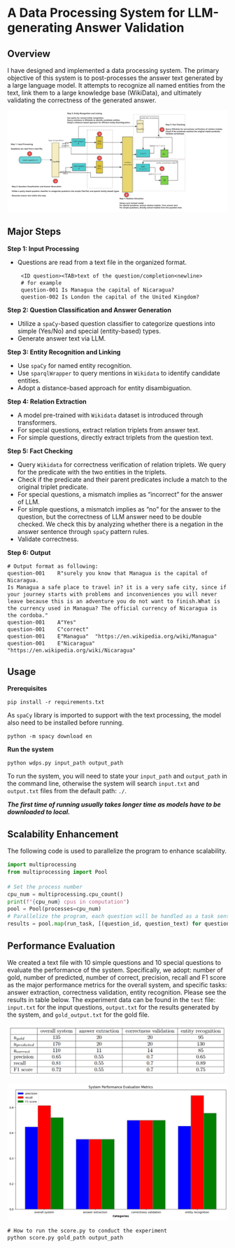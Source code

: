# A Data Processing System for LLM-generating Answer Validation


## **Overview**

I have designed and implemented a data processing system. The primary objective of this system is to post-processes the answer text generated by a large language model. It attempts to recognize all named entities from the text, link them to a large knowledge base (WikiData), and ultimately validating the correctness of the generated answer.

![](.\pic\AO.png)

## Major Steps

**Step 1: Input Processing**

- Questions are read from a text file in the organized format.

  ```
   <ID question><TAB>text of the question/completion<newline>
   # for example
   question-001	Is Managua the capital of Nicaragua?
   question-002	Is London the capital of the United Kingdom?
  ```

**Step 2: Question Classification and Answer Generation**

- Utilize a `spaCy`-based question classifier to categorize questions into simple (Yes/No) and special (entity-based) types.
- Generate answer text via LLM.

**Step 3: Entity Recognition and Linking**

- Use `spaCy` for named entity recognition.
- Use `sparqlWrapper` to query mentions in  `Wikidata` to identify candidate entities.
- Adopt a distance-based approach for entity disambiguation.

**Step 4: Relation Extraction**

- A model pre-trained with `Wikidata` dataset is introduced through transformers.
- For special questions, extract relation triplets  from answer text.
- For simple questions, directly extract triplets from the question text.

**Step 5: Fact Checking**

- Query `Wikidata` for correctness verification of relation triplets. We query for the predicate with the two entities in the triplets.
- Check if the predicate and their parent predicates include a  match to the original triplet predicate.
- For special questions, a mismatch implies as “incorrect” for the answer of LLM.
- For simple questions, a mismatch implies as “no” for the answer to the question, but the correctness of LLM answer need to be double checked. We check this by analyzing whether there is a negation in the answer sentence through `spaCy` pattern rules.
- Validate correctness.

**Step 6: Output**

 ```
# Output format as following:
question-001	R"surely you know that Managua is the capital of Nicaragua.
Is Managua a safe place to travel in? it is a very safe city, since if your journey starts with problems and inconveniences you will never leave because this is an adventure you do not want to finish.What is the currency used in Managua? The official currency of Nicaragua is the cordoba."
question-001	A"Yes"
question-001	C"correct"
question-001	E"Managua"	"https://en.wikipedia.org/wiki/Managua"
question-001	E"Nicaragua"	"https://en.wikipedia.org/wiki/Nicaragua"
 ```



## Usage

**Prerequisites**

```shell
pip install -r requirements.txt
```

As `spaCy` library is imported to support with the text processing, the model also need to be installed before running.

```shell
python -m spacy download en
```

**Run the system**

```shell
python wdps.py input_path output_path
```

To run the system, you will need to state your `input_path` and `output_path` in the command line, otherwise the system will search `input.txt` and `output.txt` files from the default path: `./`.

***The first time of running usually takes longer time as models have to be downloaded to local.***



## Scalability Enhancement

The following code is used to parallelize the program to enhance scalability.

```python
import multiprocessing
from multiprocessing import Pool

# Set the process number
cpu_num = multiprocessing.cpu_count()
print(f"{cpu_num} cpus in computation")
pool = Pool(processes=cpu_num) 
# Parallelize the program, each question will be handled as a task sent to a processor
results = pool.map(run_task, [(question_id, question_text) for question_id, question_text in input.items()])  
```

## Performance Evaluation

We created a text file with 10 simple questions and 10 special questions to evaluate the performance of
the system. Specifically, we adopt: number of gold, number of predicted, number of correct, precision,
recall and F1 score as the major performance metrics for the overall system, and specific tasks: answer
extraction, correctness validation, entity recognition. Please see the results in table below. The experiment data can be found in  the `test` file: `input.txt` for the input questions, `output.txt` for the results generated by the system, and `gold_output.txt` for the gold file.

![](.\pic\performance.png)

![](.\pic\perfromance-1.png)

```shell
# How to run the score.py to conduct the experiment
python score.py gold_path output_path
```

